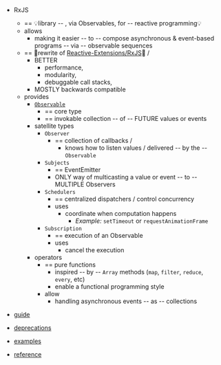 * RxJS
  * == 💡library -- , via Observables, for -- reactive programming💡
  * allows
    * making it easier -- to -- compose asynchronous & event-based programs -- via -- observable sequences
  * == 👀rewrite of [Reactive-Extensions/RxJS](https://github.com/Reactive-Extensions/RxJS)👀 /
    * BETTER
      * performance,
      * modularity,
      * debuggable call stacks,
    * MOSTLY backwards compatible
  * provides
    * [`Observable`](./guide/observable)
      * == core type
      * == invokable collection -- of -- FUTURE values or events
    * satellite types
      * `Observer`
        * == collection of callbacks /
          * knows how to listen values / delivered -- by the -- `Observable`
      * `Subjects`
        * == EventEmitter
        * ONLY way of multicasting a value or event -- to -- MULTIPLE Observers
      * `Schedulers`
        * == centralized dispatchers / control concurrency
        * uses
          * coordinate when computation happens
            * _Example:_ `setTimeout` or `requestAnimationFrame`
      * `Subscription`
        * == execution of an Observable
        * uses
          * cancel the execution
    * operators
      * == pure functions
        * inspired -- by -- `Array` methods (`map`, `filter`, `reduce`, `every`, etc)
        * enable a functional programming style
      * allow
        * handling asynchronous events -- as -- collections

* [guide](guide)
* [deprecations](deprecations)
* [examples](examples)
* [reference](/packages/rxjs)
